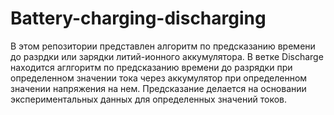 # Battery-charging-discharging
В этом репозитории представлен алгоритм по предсказанию времени до разрдки или зарядки литий-ионного 
аккумулятора. В ветке Discharge находится аглгоритм по предсказанию времени до разрядки
при определенном значении тока через аккумулятор при определенном значении напряжения на нем. Предсказание делается на основании экспериментальных данных для
определенных значений токов.
